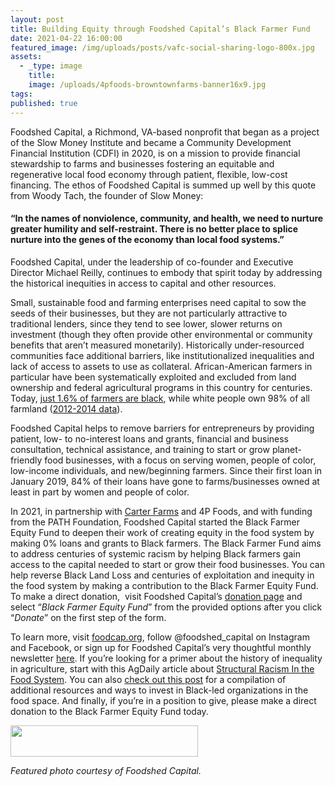 ```yaml
---
layout: post
title: Building Equity through Foodshed Capital’s Black Farmer Fund
date: 2021-04-22 16:00:00
featured_image: /img/uploads/posts/vafc-social-sharing-logo-800x.jpg
assets:
  - _type: image
    title:
    image: /uploads/4pfoods-browntownfarms-banner16x9.jpg
tags:
published: true
---
```

<div class="editable"><p>Foodshed Capital, a Richmond, VA-based nonprofit that began as a project of the Slow Money Institute and became a Community Development Financial Institution (CDFI) in 2020, is on a mission to provide financial stewardship to farms and businesses fostering an equitable and regenerative local food economy through patient, flexible, low-cost financing. The ethos of Foodshed Capital is summed up well by this quote from Woody Tach, the founder of Slow Money:</p><h4>&ldquo;In the names of nonviolence, community, and health, we need to nurture greater humility and self-restraint. There is no better place to splice nurture into the genes of the economy than local food systems.&rdquo;</h4><p>Foodshed Capital, under the leadership of co-founder and Executive Director Michael Reilly, continues to embody that spirit today by addressing the historical inequities in access to capital and other resources.&nbsp;</p><p>Small, sustainable food and farming enterprises need capital to sow the seeds of their businesses, but they are not particularly attractive to traditional lenders, since they tend to see lower, slower returns on investment (though they often provide other environmental or community benefits that aren&rsquo;t measured monetarily). Historically under-resourced communities face additional barriers, like institutionalized inequalities and lack of access to assets to use as collateral. African-American farmers in particular have been systematically exploited and excluded from land ownership and federal agricultural programs in this country for centuries. Today, <a href="https://theconversation.com/land-loss-has-plagued-black-america-since-emancipation-is-it-time-to-look-again-at-black-commons-and-collective-ownership-140514">just 1.6% of farmers are black</a>, while white people own 98% of all farmland (<a href="https://link.springer.com/article/10.1007/s10460-018-9883-3">2012-2014 data</a>).&nbsp;</p><p>Foodshed Capital helps to remove barriers for entrepreneurs by providing patient, low- to no-interest loans and grants, financial and business consultation, technical assistance, and training to start or grow planet-friendly food businesses, with a focus on serving women, people of color, low-income individuals, and new/beginning farmers. Since their first loan in January 2019, 84% of their loans have gone to farms/businesses owned at least in part by women and people of color.</p><p>In 2021, in partnership with <a href="https://thecarterfarms.com/">Carter Farms</a> and 4P Foods, and with funding from the PATH Foundation, Foodshed Capital started the Black Farmer Equity Fund to deepen their work of creating equity in the food system by making 0% loans and grants to Black farmers. The Black Farmer Fund aims to address centuries of systemic racism by helping Black farmers gain access to the capital needed to start or grow their food businesses. You can help reverse Black Land Loss and centuries of exploitation and inequity in the food system by making a contribution to the Black Farmer Equity Fund. To make a direct donation,&nbsp; visit Foodshed Capital&rsquo;s <a target="_blank" rel="noopener" href="https://foodcap.org/support-our-work">donation page</a> and select &ldquo;<em>Black Farmer Equity Fund</em>&rdquo; from the provided options after you click &ldquo;<em>Donate</em>&rdquo; on the first step of the form.</p><p>To learn more, visit <a href="https://foodcap.org/">foodcap.org</a>, follow @foodshed_capital on Instagram and Facebook, or sign up for Foodshed Capital&rsquo;s very thoughtful monthly newsletter <a target="_blank" rel="noopener" href="https://foodcap.org/newsletters">here</a>. If you&rsquo;re looking for a primer about the history of inequality in agriculture, start with this AgDaily article about <a target="_blank" rel="noopener" href="https://www.agdaily.com/insights/food-science-babe-structural-racism-u-s-food-agricultural-system/">Structural Racism In the Food System</a>. You can also <a target="_blank" rel="noopener" href="https://4pfoods.com/posts/we-stand-with-all-of-you-we-stand-against-racism/">check out this post</a> for a compilation of additional resources and ways to invest in Black-led organizations in the food space. And finally, if you&rsquo;re in a position to give, please make a direct donation to the Black Farmer Equity Fund today.</p><p class="AlignCenter"><a target="_blank" rel="noopener" href="https://virginia-foodshed-capital.snwbll.com/giving-portal"><img width="300" height="50" src="/uploads/donate-now.png" /></a></p><p><em>Featured photo courtesy of Foodshed Capital.</em></p></div>
